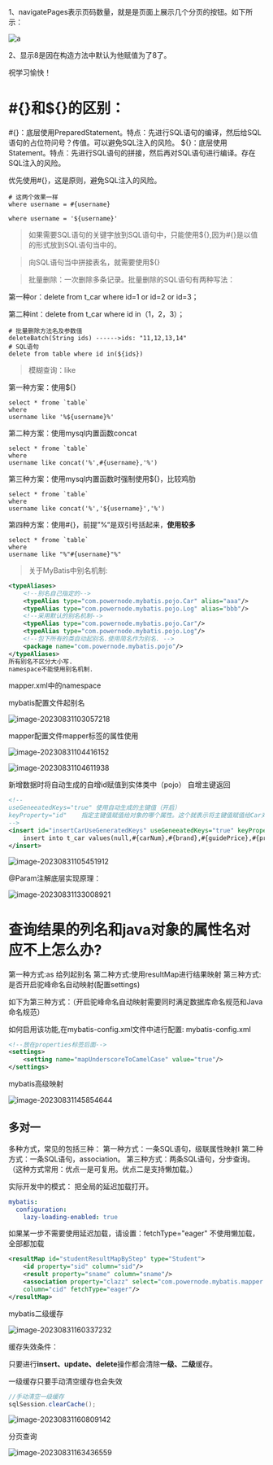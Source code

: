 1、navigatePages表示页码数量，就是是页面上展示几个分页的按钮。如下所示：

![a](C:\Users\ASUS\Desktop\a.jpg)

2、显示8是因在构造方法中默认为他赋值为了8了。

祝学习愉快！





# #{}和${}的区别：
#{}：底层使用PreparedStatement。特点：先进行SQL语句的编译，然后给SQL语句的占位符问号？传值。可以避免SQL注入的风险。
${}：底层使用Statement。特点：先进行SQL语句的拼接，然后再对SQL语句进行编译。存在SQL注入的风险。

优先使用#{}，这是原则，避免SQL注入的风险。

```mysql
# 这两个效果一样
where username = #{username}

where username = '${username}'
```



>  如果需要SQL语句的关键字放到SQL语句中，只能使用${},因为#{}是以值的形式放到SQL语句当中的。

>  向SQL语句当中拼接表名，就需要使用${}

>  批量删除：一次删除多条记录。批量删除的SQL语句有两种写法：

第一种or：delete from t_car where id=1 or id=2 or id=3；

第二种int：delete from t_car where id in（1，2，3）；

```mysql
# 批量删除方法名及参数值
deleteBatch(String ids)	------>ids: "11,12,13,14"
# SQL语句
delete from table where id in(${ids})
```

> 模糊查询：like

第一种方案：使用${}

```mysql
select * frome `table` 
where
username like '%${username}%'
```

第二种方案：使用mysql内置函数concat

```mysql
select * frome `table` 
where
username like concat('%',#{username},'%')
```

第三种方案：使用mysql内置函数时强制使用${}，比较鸡肋

```mysql
select * frome `table` 
where
username like concat('%','${username}','%')
```

第四种方案：使用#{}，前提”%“是双引号括起来，**使用较多**

```mysql
select * frome `table` 
where
username like "%"#{username}"%"
```

 

> 关于MyBatis中别名机制:

```xml
<typeAliases>
    <!--别名自己指定的-->
    <typeAlias type="com.powernode.mybatis.pojo.Car" alias="aaa"/>
    <typeAlias type="com.powernode.mybatis.pojo.Log" alias="bbb"/>
    <!--采用默认的别名机制-->
    <typeAlias type="com.powernode.mybatis.pojo.Car"/>
    <typeAlias type="com.powernode.mybatis.pojo.Log"/>
    <!--包下所有的类自动起别名.使用简名作为别名. -->
    <package name="com.powernode.mybatis.pojo"/>
</typeAliases>
所有别名不区分大小写.
namespace不能使用别名机制.
```

mapper.xml中的namespace

<!--namespace不能使用别名机制。必须写全限定接口名称。带有包名-->

mybatis配置文件起别名

![image-20230831103057218](https://raw.githubusercontent.com/Pip190/cloudimg/master/img/image-20230831103057218.png)

mapper配置文件mapper标签的属性使用

![image-20230831104416152](https://raw.githubusercontent.com/Pip190/cloudimg/master/img/image-20230831104416152.png)

![image-20230831104611938](https://raw.githubusercontent.com/Pip190/cloudimg/master/img/image-20230831104611938.png)

新增数据时将自动生成的自增id赋值到实体类中（pojo）	自增主键返回

```xml
<!--
useGeneeatedKeys="true"	使用自动生成的主键值（开启）
keyProperty="id"	指定主键值赋值给对象的哪个属性。这个就表示将主键值赋值给Car对象的id属性
-->
<insert id="insertCarUseGeneratedKeys" useGeneeatedKeys="true" keyProperty="id">
    insert into t_car values(null,#{carNum},#{brand},#{guidePrice},#{produceTime},#{carType})
</insert>
```

![image-20230831105451912](https://raw.githubusercontent.com/Pip190/cloudimg/master/img/image-20230831105451912.png)

@Param注解底层实现原理：

![image-20230831133008921](https://raw.githubusercontent.com/Pip190/cloudimg/master/img/image-20230831133008921.png)

# 查询结果的列名和java对象的属性名对应不上怎么办?
第一种方式:as 给列起别名
第二种方式:使用resultMap进行结果映射
第三种方式:是否开启驼峰命名自动映射(配置settings)

如下为第三种方式：（开启驼峰命名自动映射需要同时满足数据库命名规范和Java命名规范）

如何启用该功能,在mybatis-config.xml文件中进行配置:
mybatis-config.xml

```xml
<!--放在properties标签后面-->
<settings>
	<setting name="mapUnderscoreToCamelCase" value="true"/>
</settings>
```

mybatis高级映射

![image-20230831145854644](https://raw.githubusercontent.com/Pip190/cloudimg/master/img/image-20230831145854644.png)

## 多对一
多种方式，常见的包括三种：
第一种方式：一条SQL语句，级联属性映射I
第二种方式：一条SQL语句，association。
第三种方式：两条SQL语句，分步查询。（这种方式常用：优点一是可复用。优点二是支持懒加载。）



实际开发中的模式：
把全局的延迟加载打开。

```yml
mybatis:  
  configuration:
    lazy-loading-enabled: true
```

如果某一步不需要使用延迟加载，请设置：fetchType="eager" 不使用懒加载，全部都加载

```xml
<resultMap id="studentResultMapByStep" type="Student">
    <id property="sid" column="sid"/>
    <result property="sname" column="sname"/>
    <association property="clazz" select="com.powernode.mybatis.mapper.ClazzMapper.selectByIdStep2"
    column="cid" fetchType="eager"/> 
</resultMap>
```



mybatis二级缓存

![image-20230831160337232](https://raw.githubusercontent.com/Pip190/cloudimg/master/img/image-20230831160337232.png)

缓存失效条件：

只要进行**insert、update、delete**操作都会清除**一级、二级**缓存。

一级缓存只要手动清空缓存也会失效

```java
//手动清空一级缓存
sqlSession.clearCache();
```

![image-20230831160809142](https://raw.githubusercontent.com/Pip190/cloudimg/master/img/image-20230831160809142.png)



分页查询

![image-20230831163436559](https://raw.githubusercontent.com/Pip190/cloudimg/master/img/image-20230831163436559.png)